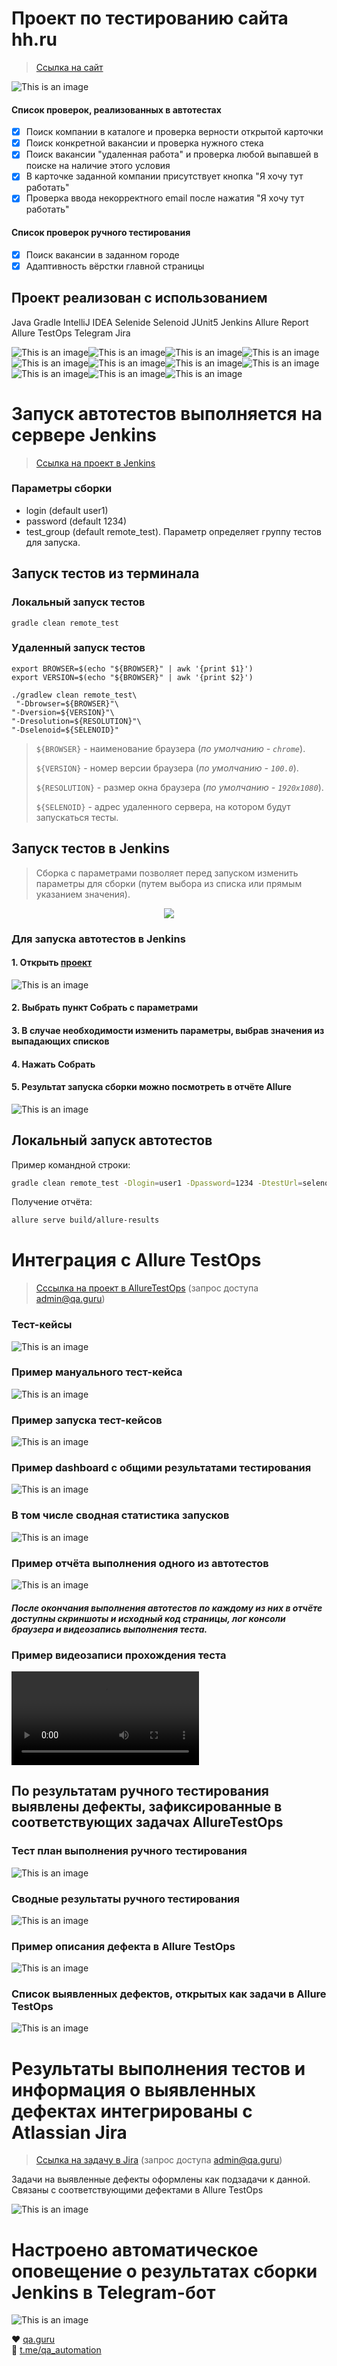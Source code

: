 # Проект по тестированию сайта hh.ru
> <a target="_blank" href="https://hh.ru/">Ссылка на сайт</a>

![This is an image](/forReadMe/images/hhrumain.jpg)

#### Список проверок, реализованных в автотестах
- [x] Поиск компании в каталоге и проверка верности открытой карточки
- [x] Поиск конкретной вакансии и проверка нужного стека
- [x] Поиск вакансии "удаленная работа" и проверка любой выпавшей в поиске на наличие этого условия
- [x] В карточке заданной компании присутствует кнопка "Я хочу тут работать"
- [x] Проверка ввода некорректного email после нажатия "Я хочу тут работать"
#### Список проверок ручного тестирования
- [x] Поиск вакансии в заданном городе
- [x] Адаптивность вёрстки главной страницы

## Проект реализован с использованием
Java Gradle IntelliJ IDEA Selenide Selenoid JUnit5 Jenkins Allure Report Allure TestOps Telegram Jira

![This is an image](/forReadMe/icons/Java.png)![This is an image](/forReadMe/icons/Gradle.png)![This is an image](/forReadMe/icons/Intelij_IDEA.png)![This is an image](/forReadMe/icons/Selenide.png)![This is an image](/forReadMe/icons/Selenoid.png)![This is an image](/forReadMe/icons/JUnit5.png)![This is an image](/forReadMe/icons/Jenkins.png)![This is an image](/forReadMe/icons/Allure_Report.png)![This is an image](/forReadMe/icons/AllureTestOps.png)![This is an image](/forReadMe/icons/Telegram.png)![This is an image](/forReadMe/icons/Jira.png)


# Запуск автотестов выполняется на сервере Jenkins
> <a target="_blank" href="https://jenkins.autotests.cloud/job/menkovaJenkins_hh.ru/">Ссылка на проект в Jenkins</a>

### Параметры сборки

* login (default user1)
* password (default 1234)
* test_group (default remote_test). Параметр определяет группу тестов для запуска.

##  Запуск тестов из терминала
### Локальный запуск тестов

```
gradle clean remote_test

```

### Удаленный запуск тестов

```
export BROWSER=$(echo "${BROWSER}" | awk '{print $1}')
export VERSION=$(echo "${BROWSER}" | awk '{print $2}')

./gradlew clean remote_test\
 "-Dbrowser=${BROWSER}"\
"-Dversion=${VERSION}"\
"-Dresolution=${RESOLUTION}"\
"-Dselenoid=${SELENOID}"

```

> `${BROWSER}` - наименование браузера (_по умолчанию - <code>chrome</code>_).
> 
> `${VERSION}` - номер версии браузера (_по умолчанию - <code>100.0</code>_).
> 
> `${RESOLUTION}` - размер окна браузера (_по умолчанию - <code>1920x1080</code>_).
>
> `${SELENOID}` - адрес удаленного сервера, на котором будут запускаться тесты.

<a id="jenkins"></a>
## Запуск тестов в Jenkins

> Сборка с параметрами позволяет перед запуском изменить параметры для сборки (путем выбора из списка или прямым указанием значения).

<p align="center">
<img src="images/screenshots/JenkinsJob.png"/></a>
</p>

### Для запуска автотестов в Jenkins
#### 1. Открыть <a target="_blank" href="https://jenkins.autotests.cloud/job/menkovaJenkins_hh.ru/">проект</a>

![This is an image](/forReadMe/images/jenkinsStartRun.jpg)

#### 2. Выбрать пункт **Собрать с параметрами**
#### 3. В случае необходимости изменить параметры, выбрав значения из выпадающих списков
#### 4. Нажать **Собрать**
#### 5. Результат запуска сборки можно посмотреть в отчёте Allure

![This is an image](/forReadMe/images/jenkinsAllure.jpg)

## Локальный запуск автотестов
Пример командной строки:
```bash
gradle clean remote_test -Dlogin=user1 -Dpassword=1234 -DtestUrl=selenoid.autotests.cloud/wd/hub/
```

Получение отчёта:
```bash
allure serve build/allure-results
```

# Интеграция с Allure TestOps
> <a target="_blank" href="https://allure.autotests.cloud/project/1918">Сссылка на проект в AllureTestOps</a> (запрос доступа admin@qa.guru)

### Тест-кейсы
![This is an image](/forReadMe/images/allureTestOps.jpg)
### Пример мануального тест-кейса
![This is an image](/forReadMe/images/allureTestOpsManual.jpg)
### Пример запуска тест-кейсов
![This is an image](/forReadMe/images/testcases.png)
### Пример dashboard с общими результатами тестирования
![This is an image](/forReadMe/images/dashboard_all.png)
### В том числе сводная статистика запусков
![This is an image](/forReadMe/images/dashboard_all2.png)

### Пример отчёта выполнения одного из автотестов
![This is an image](/forReadMe/images/onecasereport.png)
#### *После окончания выполнения автотестов по каждому из них в отчёте доступны скриншоты и исходный код страницы, лог консоли браузера и видеозапись выполнения теста.*

### Пример видеозаписи прохождения теста
![This is an image](/forReadMe/images/hhru_video.mp4)


## По результатам ручного тестирования выявлены дефекты, зафиксированные в соответствующих задачах AllureTestOps
### Тест план выполнения ручного тестирования
![This is an image](/forReadMe/images/allureTestOpsManual.jpg)
### Сводные результаты ручного тестирования
![This is an image](/forReadMe/images/failedresult.png)
### Пример описания дефекта в Allure TestOps
![This is an image](/forReadMe/images/testops2.png)
### Список выявленных дефектов, открытых как задачи в Allure TestOps
![This is an image](forReadMe/images/defects.png)

# Результаты выполнения тестов и информация о выявленных дефектах интегрированы с Atlassian Jira
> <a target="_blank" href="https://jira.autotests.cloud/browse/HOMEWORK-286">Ссылка на задачу в Jira</a> (запрос доступа admin@qa.guru)

Задачи на выявленные дефекты оформлены как подзадачи к данной. Связаны с соответствующими дефектами в Allure TestOps

![This is an image](/forReadMe/images/jira_n.png)

# Настроено автоматическое оповещение о результатах сборки Jenkins в Telegram-бот
![This is an image](/forReadMe/images/telegram.jpg)


:heart: <a target="_blank" href="https://qa.guru">qa.guru</a><br/>
:blue_heart: <a target="_blank" href="https://t.me/qa_automation">t.me/qa_automation</a>
